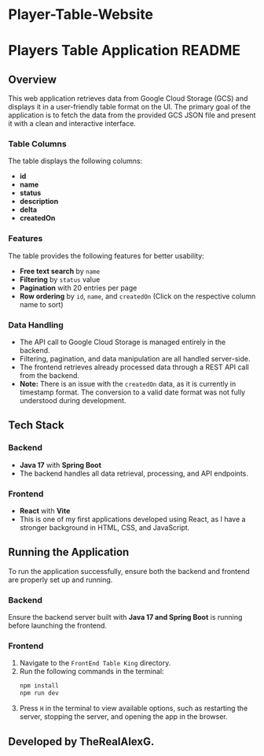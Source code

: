 # Player-Table-Website
# Players Table Application README

## Overview

This web application retrieves data from Google Cloud Storage (GCS) and displays it in a user-friendly table format on the UI. The primary goal of the application is to fetch the data from the provided GCS JSON file and present it with a clean and interactive interface.

### Table Columns

The table displays the following columns:

- **id**
- **name**
- **status**
- **description**
- **delta**
- **createdOn**

### Features

The table provides the following features for better usability:

- **Free text search** by `name`
- **Filtering** by `status` value
- **Pagination** with 20 entries per page
- **Row ordering** by `id`, `name`, and `createdOn` (Click on the respective column name to sort)

### Data Handling

- The API call to Google Cloud Storage is managed entirely in the backend.
- Filtering, pagination, and data manipulation are all handled server-side.
- The frontend retrieves already processed data through a REST API call from the backend.
- **Note:**
 There is an issue with the `createdOn` data, as it is currently in timestamp format. The conversion to a valid date format was not fully understood during development.

## Tech Stack

### Backend

- **Java 17** with **Spring Boot**
- The backend handles all data retrieval, processing, and API endpoints.

### Frontend

- **React** with **Vite**
- This is one of my first applications developed using React, as I have a stronger background in HTML, CSS, and JavaScript.

## Running the Application

To run the application successfully, ensure both the backend and frontend are properly set up and running.

### Backend

Ensure the backend server built with **Java 17 and Spring Boot** is running before launching the frontend.

### Frontend

1. Navigate to the `FrontEnd Table King` directory.
2. Run the following commands in the terminal:
   ```bash
   npm install
   npm run dev
   ```
3. Press `H` in the terminal to view available options, such as restarting the server, stopping the server, and opening the app in the browser.
## Developed by TheRealAlexG.
